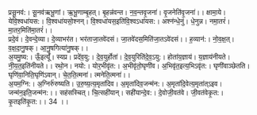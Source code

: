 

  
प्रसू॒नव॑:। सू॒नव॑ऋभू॒णां। ऋ॒भू॒णाम्बृ॒हत्। बृ॒हन्न॑वन्त। न॒व॒न्तवृ॒जना॑। वृ॒जनेति॑वृ॒जना॑।। क्षामा॒ये। येवि॒श्वधा॑यस:। वि॒श्वधा॑यसो॒श्नन्। वि॒श्वधा॑यस॒इति॑वि॒श्वऽधा॑यस:। अश्न॑न्धे॒नुं। धे॒नुन्न। नमा॒तरं॑। मा॒तर॒मिति॑मा॒तरं॑।।  
प्रदे॒वं। दे॒वन्दे॒व्या। दे॒व्याभर॑त। भर॑ताजा॒तवे॑दसं। जा॒तवे॑दस॒मिति॑जा॒तऽवे॑दसं।। ह॒व्यान॑:। नो॒व॒क्ष॒त्। व॒क्ष॒दा॒नु॒षक्। आ॒नु॒षगित्या॑नु॒षक्।।  
अ॒यमु॒ष्य:। ऊँ॒इत्यूँ॑। स्यप्र। प्रदे॑व॒यु:। दे॒व॒युर्होता॑। दे॒व॒युरिति॑दे॒व॒ऽयु:। होता॑य॒ज्ञाय॑। य॒ज्ञाय॑नीयते। नी॒य॒त॒इति॑नीयते।। रथो॒न। नयो:। योर॒भीवृ॑त:। अ॒भीवृ॑तो॒घृणी॑व। अ॒भिवृ॑त॒इत्य॒भिऽवृ॑त:। घृणी॑वाञ्छेतति। घृणि॑वा॒निति॒घृणि॑ऽवान्। चे॒त॒ति॒त्मना॑। त्मनेति॒त्मना॑।।  
अ॒यम॒ग्नि:। अ॒ग्निर्रु॑रुष्यति। उ॒रु॒ष्य॒त्य॒मृता॑दिव। अ॒मृता॑दिव॒जन्म॑न:। अ॒मृता॑दि॒वेत्य॒मृता॑त्ऽइव। जन्म॑न॒इति॒जन्म॑न:।। सह॑सस्चित्। चि॒त्सही॑यान्। सही॑यान्दे॒व:। दे॒वोजी॒वत॑वे। जी॒वत॑वेकृ॒त:। कृ॒तइति॑कृ॒त:।। 34 ।।  
